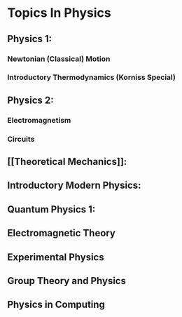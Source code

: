 # Topics In Physics
## Physics 1: 
### Newtonian (Classical) Motion

### Introductory Thermodynamics (Korniss Special)

## Physics 2:
### Electromagnetism
### Circuits
## [[Theoretical Mechanics]]:


## Introductory Modern Physics:

## Quantum Physics 1: 
## Electromagnetic Theory 

## Experimental Physics

## Group Theory and Physics

## Physics in Computing






